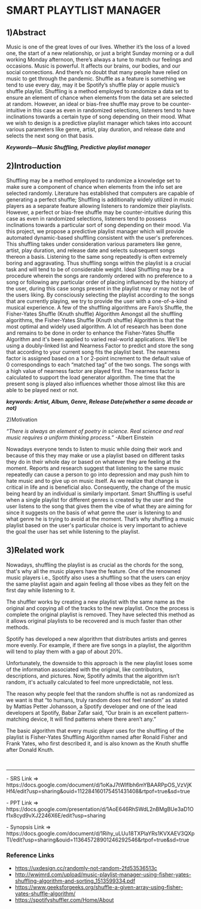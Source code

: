 # SMART PLAYTLIST MANAGER

## 1)Abstract 

Music is one of the great loves of our lives. Whether it’s the loss of a loved one, the start of a new relationship, or just a bright Sunday morning or a dull working Monday afternoon, there’s always a tune to match our feelings and occasions. Music is powerful. It affects our brains, our bodies, and our social connections. And there’s no doubt that many people have relied on music to get through the pandemic. Shuffle as a feature is something we tend to use every day, may it be Spotify’s shuffle play or apple music’s shuffle playlist. Shuffling is a method employed to randomize a data set to ensure an element of chance when elements from the data set are selected at random. However, an ideal or bias-free shuffle may prove to be counter-intuitive in this case as even in randomized selections, listeners tend to have inclinations towards a certain type of song depending on their mood. What we wish to design is a predictive playlist manager which takes into account various parameters like genre, artist, play duration, and release date and selects the next song on that basis.

<b><i>Keywords—Music Shuffling, Predictive playlist manager</i></b>


## 2)Introduction 

Shuffling may be a method employed to randomize a knowledge set to make sure a component of chance when elements from the info set are selected randomly. Literature has established that computers are capable of generating a perfect shuffle; Shuffling is additionally widely utilized in music players as a separate feature allowing listeners to randomize their playlists. However, a perfect or bias-free shuffle may be counter-intuitive during this case as even in randomized selections, listeners tend to possess inclinations towards a particular sort of song depending on their mood. Via this project, we propose a predictive playlist manager which will provide automated dynamic-based shuffling consistent with the user's preferences. This shuffling takes under consideration various parameters like genre, artist, play duration, and release date and selects subsequent songs thereon a basis.
Listening to the same song repeatedly is often extremely boring and aggravating. Thus shuffling songs within the playlist is a crucial task and will tend to be of considerable weight. Ideal Shuffling may be a procedure wherein the songs are randomly ordered with no preference to a song or following any particular order of placing influenced by the history of the user, during this case songs present in the playlist may or may not be of the users liking. By consciously selecting the playlist according to the songs that are currently playing, we try to provide the user with a one-of-a-kind musical experience.
A few of the shuffling algorithms are Faro’s Shuffle, the Fisher-Yates Shuffle (Knuth shuffle) Algorithm Amongst all the shuffling algorithms, the Fisher-Yates Shuffle (Knuth shuffle) Algorithm is that the most optimal and widely used algorithm. A lot of research has been done and remains to be done in order to enhance the Fisher-Yates Shuffle Algorithm and it's been applied to varied real-world applications.
We’ll be using a doubly-linked list and Nearness Factor to predict and store the song that according to your current song fits the playlist best. The nearness factor is assigned based on a 1 or 2-point increment to the default value of 0 correspondings to each “matched tag” of the two songs. The songs with a high value of nearness factor are played first. The nearness factor is calculated to support the load generator algorithm. The time that the present song is played also influences whether those almost like this are able to be played next or not.

<b><i>keywords: Artist, Album, Genre, Release Date(whether a same decade or not)</i></b>

2)Motivation

<i>“There is always an element of poetry in science. Real science and real music requires a uniform thinking process.”</i>
-Albert Einstein 


Nowadays everyone tends to listen to music while doing their work and because of this they may make or use a playlist based on different tasks they do in their whole day or based on whatever they are feeling at the moment. Reports and research suggest that listening to the same music repeatedly can cause a person to go into depression and may push him to hate music and to give up on music itself. As we realize that change is critical in life and is beneficial also. Consequently, the change of the music being heard by an individual is similarly important. Smart Shuffling is useful when a single playlist for different genres is created by the user and the user listens to the song that gives them the vibe of what they are aiming for since it suggests on the basis of what genre the user is listening to and what genre he is trying to avoid at the moment. That’s why shuffling a music playlist based on the user's particular choice is very important to achieve the goal the user has set while listening to the playlist.


## 3)Related work
 

Nowadays, shuffling the playlist is as crucial as the chords for the song, that's why all the music players have the feature. One of the renowned music players i.e., Spotify also uses a shuffling so that the users can enjoy the same playlist again and again feeling all those vibes as they felt on the first day while listening to it. 

The shuffler works by creating a new playlist with the same name as the original and copying all of the tracks to the new playlist. Once the process is complete the original playlist is removed. They have selected this method as it allows original playlists to be recovered and is much faster than other methods.

Spotify has developed a new algorithm that distributes artists and genres more evenly. For example, if there are five songs in a playlist, the algorithm will tend to play them with a gap of about 20%. 

Unfortunately, the downside to this approach is the new playlist loses some of the information associated with the original, like contributors, descriptions, and pictures. Now, Spotify admits that the algorithm isn’t random, it's actually calculated to feel more unpredictable, not less.

The reason why people feel that the random shuffle is not as randomized as we want is that “to humans, truly random does not feel random” as stated by Mattias Petter Johansson, a Spotify developer and one of the lead developers at Spotify, Babar Zafar said, “Our brain is an excellent pattern-matching device, It will find patterns where there aren’t any.”

The basic algorithm that every music player uses for the shuffling of the playlist is Fisher-Yates Shuffling Algorithm named after Ronald Fisher and Frank Yates, who first described it, and is also known as the Knuth shuffle after Donald Knuth.

<br><hr>

<p>
- SRS Link => https://docs.google.com/document/d/1oKaJ7tWlflbh6mYBAARPpOS_VzVjKHf4/edit?usp=sharing&ouid=112284160175451431408&rtpof=true&sd=true
</p>
<p>
- PPT Link => https://docs.google.com/presentation/d/1AoE646RhSWdL2nBMgBUe3aD1Of1x8cyd9vXJ2246X6E/edit?usp=sharing
</p>
<p>
- Synopsis Link => https://docs.google.com/document/d/1Rihy_uLUu18TXPlaYRs1KVXAEV3QXpTI/edit?usp=sharing&ouid=113645728901246292546&rtpof=true&sd=true
</p>

### Reference Links
- https://uxdesign.cc/randomly-not-random-2fd53536513c
- http://wwjmrd.com/upload/music-playlist-manager-using-fisher-yates-shuffling-algorithm-and-sorting_1513599334.pdf
- https://www.geeksforgeeks.org/shuffle-a-given-array-using-fisher-yates-shuffle-algorithm/
- https://spotifyshuffler.com/Home/About
